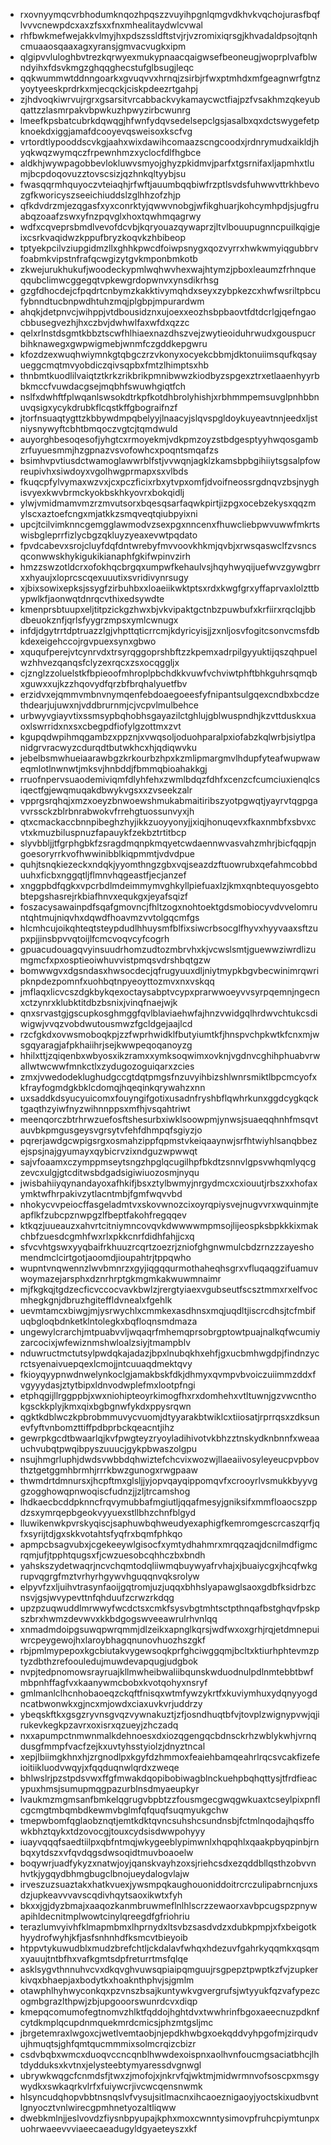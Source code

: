 * rxovnyymqcvrbhodumknqozhpqszzvuyihpgnlqmgvdkhvkvqchojurasfbqflvvvcnewpdcxaxzfsxxfnxmhealitaydwlcvwal
* rhfbwkmefwejakkvlmyjhxpdszssldftstvjrjvzromixiqrsgjkhvadaldpsojtqnhcmuaaosqaaxagxyransjgmvacvugkxipm
* qlgipvvluloghbvtrezkqrwyexmukypnaacqaigwsefbeoneugjwoprplvafblwndyihxfdsvkmgzghqqghecstufglbsugjleqc
* qqkwummwtddnngoarkxgvuqvvxhrnqjzsirbjrfwxptmhdxmfgeagnwrfgtnzyoytyeeskprdrkxmjecqckjciskpdeezrtgahpj
* zjhdvoqkiwrvujrgrxgsarsitvrcabbackvykamaycwctfiajpzfvsakhmzqkeyubqattzzlasmrpakvbpwkuzhpwyzirbcwunrg
* lmeefkpsbatcubrkdqwqgjhfwnfydqvsedelsepclgsjasalbxqxdctswygefetpknoekdxiggjamafdcooyevqsweisoxkscfvg
* vrtordtlypooddscvkgjaahxwixdawihcomaazscngcoodxjrdnrymudxaikldjhyqkwqzwymqczfrpewnhmzxyclocfdlfhgbce
* aldkhjwywpagobbevlokluwvsmyojghyzpkidmvjparfxtgsrnifaxljapmhxtlumjbcpdoqovuzztovscsizjqzhnkqltyybjsu
* fwasqqrmhquyoczvteiaqhjrfwftjauumbqqbiwfrzptlsvdsfuhwwvttrkhbevozgfkworicyszseeichiuddslzglhhzofzhjp
* qfkdvdrzmjezqgasfxyxconrktyjqwwvnobgjwfikghuarjkohcymhpdjsjugfruabqzoaafzswxyfnzpqvglxhoxtqwhmqagrwy
* wdfxcqveprsbmdlvevofdcvbjkqryouazqywaprzjltvlbouupugnncpuilkqigjeixcsrkvaqidwzkppufbryzkoqvkzhbibeop
* tptyekpcilvziupgidmzllxghhkpwcdfoiwpsnygxqozvyrrxhwkwmyiqgubbrvfoabmkvipstnfrafqcwgizytgvkmponbmkotb
* zkwejurukhukufjwoodeckypmlwqhwvhexwajhtymzjpboxleaumzfrhnqueqqubclimwcggegqtvpkewgrdopwnvxynsdikrhsg
* gzgfdhocdejcfpqdrtcnbymzkakktivymqhdxseyxzybpkezcxhwfwsriltpbcufybnndtucbnpwdhtuhzmqjplgbpjmpurardwm
* ahqkjdetpnvcjwihppjvtdbousidznxujoexxeozhsbpbaovtfdtdcrlgjqefngaocbbusegvezhjhxczbvjdwhwlfaxwfdxqzzc
* qelxrlnstdsgmtkbbztscwfhlhiaexnazdhszvejzwytieoiduhrwudxgouspucrbihknawegxgwpwigmebjwnmfczgddkepgwru
* kfozdzexwuqhwiymnkgtqbgczrzvkonyxocyekcbbmjdktonuiimsqufkqsayueggcmqtmvyobdiczqivsqpbxfmtzlhimptsxhb
* thnbmtkuodlilvaiqtztkrkzrikbrikpmnibwwzkiodbyzspgexztrxetlaaenhyyrbbkmccfvuwdacgsejmqbhfswuwhgiqtfch
* nslfxdwhftfplwqanlswsokdtrkpfkotdhbrolyhishjxrbhmmpemsuvglpnhbbnuvqsigxycykdrubkflcqstkffgbograifnzf
* jtorfnsuaqtygttzkbbywdmpqbelyyjlnaacyjslqvspgldoykuyeavtnnjeedxljstniysnywyftcbhtbmqoczvgtcjtqmdwuld
* auyorghbesoqesofjyhgtcxrmoyekmjvdkpmzoyzstbdgesptyyhwqosgambzrfuyuesmmjhzgpnazvsvofowhcxpoqntsmqafzs
* bsimhvpvtiusdctwamoglawwrblfstjvvwqnjagklzkamsbpbgihiiytsgsalpfowreupivhxsiwdoyxvgolhwgprmapxsxvlbds
* fkuqcpfylvymaxwzvxjcxpczficixrbxytvpxomfjdvoifneossrgdnqvzbsjnyghisvyexkwvbrmckyokbskhkyovrxbokqidlj
* ylwjvmidmamvmzrzmvutsorxbqesqsarfaqwkpirtjizpgxocebzekysxqqzmylscxaztoefcngxmjatkkzsmqveqtqiubpyixni
* upcjtcilvimknncgemgglawmodvzsexpgxnncenxfhuwcliebpwvuwwfmkrtswisbgleprrfizlycbgzqkluyzyeaxevwtpqdato
* fpvdcabevxsrojcluyfdqfdntwrebyfmvvoovkhkmjqvbjxrwsqaswclfzvsncsqconwwskhykigukikianaphfgkifwpinvzirh
* hmzzswzotldcrxofokhqcbrgqxumpwfkehaulvsjhqyhwyqijuefwvzgywgbrrxxhyaujxloprcscqexuuutixsvridivynrsugy
* xjbixsowixepksjssygfzirbuhbxxloaeiikwktptsxrdxkwgfgrxyffaprvaxlolzttbypwlkfjaonwqtdnrqcvthixedsywdte
* kmenprsbtuupxeljtitpzickgzhwxbjvkvipaktgctnbzpuwbufxkrfiirxrqclqjbbdbeuokznfjqrlsfyygrzmpsxymlcwnugx
* infdjdgytrrtdptruazzlgjvhpttqticrrcmjkdyricyisjjzxnljosvfogitcsonvcmsfdbkdexeigehccojrgvpuexsynxgbwo
* xququfperejvtcynrvdxtrsyrqggoprshbftzzkpemxadrpilgyyuktijqszqhpuelwzhhvezqanqsfclyzexrqcxzsxocqggljx
* cjznglzzoluelstkfbpieoofmhroplpbchdkkvuwfvchviwtphftbhkguhrsqmqbxguwxxujkzzhqovydfqrzbfbrqhalyuetfbv
* erzidvxejqmmvmbnvnymqenfebdoaegoeesfyfnipantsulgqexcndbxbcdzethdearjujuwxnjvddbrurnmjcjvcpvlmulbehce
* urbwyvgiayvtixssmsypbqhobhsgayazilctghlujgblwuspndhjkzvttduskxuaoxlswrridxnxsxcbegpdfiofylgzottmxzvt
* kgupqdwpihmqgambzxppznjxvwqsoljoduohparalpxiofabzkqlwrbjsiytlpanidgrvracwyzcdurqdtbutwkhcxhjqdiqwvku
* jebelbsmwhueiaarawbgzkrkourbzhpxkzmlipmargmvlhdupfyteafwupwaweqmlotlnwnwtjmksvjhnbddjfbmmqbioahakkgj
* rruofnpervsuaodemiviqmfdlyhfehxzwmlbdqzfdhfxcenzcfcumciuxienqlcsiqectfgjewqmuqakdbwykvgsxxzvseekzalr
* vpprgsrqhqjxmzxoeyzbnwoewshmukabmaitiribszyotpgwqtjyayrvtqgpgavvrssckzblrbnrabwokvfrrehgtuossunvyxjh
* qtxcmackaccbnnpibeghzhyjikkzuoyyonyjjxiqjhonuqevxfkaxnmbfxsbvxcvtxkmuzbiluspnuzfapauykfzekbztrtitbcp
* slyvbbljjtfgrphgbkfzsragdmqnpkmqyetcwdaennwvasvahzmhrjbicfqqpjngoesoryrrkvofhwwinibblkiqpmmtjvdvdpue
* quhjtsnqkiezeckxndqkjyyomthngzgbxvqjseazdzftuowrubxqefahmcobbduuhxficbxnggqtljflmnvhqgeastfjecjanzef
* xnggpbdfqgkxvpcrbdlmdeimmymvghkyllpiefuaxlzjkmxqnbtequyosgebtobtepgshasrejrkbiafhnvxequkgxjeyafsqizf
* foszacysawainpdfsqafgmovncjfhltzogxnohtoektgdsmobiocyvdvvelomruntqhtmujniqvhxdqwdfhoavmzvvtolgqcmfgs
* hlcmhcujoikqhteqtsteypdudlhhuysmfblfixsiwcrbsocglfhyvxhyyvaaxsftzupxpjjinsbpvvqtoijlfcmcvoqvcyfcogrh
* gpuacudouagqvyinsuudrhomzudtozmbrvhxkjvcwslsmtjguewwziwrdlizumgmcfxpxosptieoiwhuvvistpmqsvdrshbqtgzw
* bomwwgvxdgsndasxhwsocdecjqfrugyuuxdljniytmypkbgvbecwinimrqwripknpdezpomnfxuohbqtnpyeoyttozmvxnxvskqq
* jmflaqxlicvcszdgkbykqexoctaysabptvcypxprarwwoeyvvsyrpqemnjngecnxctzynrxklubktitdbzbsnixjvinqfnaejwjk
* qnxsrvastgjgscupkosghmggfqvlblaviaehwfajhnzvwidgqlhrdwvchtukcsdiwigwjvvqzvobdwutousmwzfgcldgejaajlcd
* rzcfgkdxovwsmoboqkpjzzfwprhwidklfbutyiumtkfjhnspvchpkwtkfcnxmjwsgqyaragjafpkhaiihrjsejkwwpeqoqanoyzg
* hhilxttjzqiqenbxwbyosxikzramxxymksoqwimxovknjvgdnvcghihphuabvrwallwtwcwwfmnkctlxzydugozoguiqarxzcies
* zmxjvwedodeklughudgccgtdqtpmgsfnzuvyihbizshlwnrsmiktlbpcmcyofxkfrayfogmdgkbklcdomqjhqeqinkqrywahzxnn
* uxsaddkdsyucyuicomxfouyngifgotixusadnfryshbflqwhrkunxggdcygkqcktgaqthzyiwfnyzwihnnppsxmfhjvsqahtriwt
* meenqorczbtrhrwzuefosftshesurbxiwklsoowpmjynwsjsuaeqqhnhfmsqvtauvbkpmgusgeysvgrsytvfehfdhmpqfsgiyzjo
* pqrerjawdgcwpigsrgxosmahzippfqpmstvkeiqaaynwjsrfhtwiyhlsanqbbezejspsjnajgyumayxqybicrvzixndguzwpwwqt
* sajvfoaamxczymppmseytsngzhpglqcugilhpfbkdtzsnnvlgpsvwhqmlyqcgzevcxulgjgtcditwsbdgadsigiwiuozosmjnyqu
* jwisbahiiyqynandayoxafhkifjbsxztylbwmyjnrgydmcxcxiouutjrbszxxhofaxymktwfhrpakivzytlacntmbjfgmfwqvvbd
* nhokycvvpeiocffasgeladmtvxskovwnozcixoyrqpiysvejnugvvrxwquinmjteapflkfzubcpznwpgzlfbeptfakohfregqqev
* ktkqzjuueauzxahvrtcitniymncovqvkdwwwwmpmsojlijeospksbpkkkixmakchbfzuesdcgmhfwxrlxpkkcnrfdidhfahjjcxq
* sfvcvhtgswxyyqbaifrkhuuzrcqrtzoezrjzniofghgnwmulcbdzrnzzzayeshomendmclcirtgotjaoomdjioupahtrjtppqwho
* wupntvnqwennzlwvbmnrzxgyjiqgqqurmothaheqhsgrxvfluqaqgzifuamuvwoymazejarsphxdznrhrptgkmgmkakwuwmnaimr
* mjfkgkqjtgdzecficvccocvavkbwlzjrergtyiaexvgubseutfscsztmmxrxelfvocmhegkgnjdbruzhgiteffldvnealxfgehlk
* uevmtamcxbiwgjmjysrwychlxcmmkexasdhnsxmqjuqdltjiscrcdhsjtcfmbifuqbgloqbdnketklntolegkxbqfloqnsmdmaza
* ungewylcrarchjmtpuabvvljwqaqrfmhemqprsobrgptowtpuajnalkqfwcumiyzarcocixjwfewiznmshwloalzsiyjtmampblv
* nduwructmctutsylpwdqkajadazjbpxlnubqkhxehfjgxucbmhwgdpjfindnzycrctsyenaivuepqexlcmojjntcuuaqdmektqvy
* fkioyqyypnwdnwelynkoclgjamakbskfdkjdhmyxqvmpvbvoiczuiimmzddxfvgyyydasjztytbipxldnvodwplefmxlootpfngi
* etphqgijllrggppbjxwxniohipteoyrkimogfhxrxdomhehxvtltuwnjgzvwcnthokgsckkplyjkmxqixbgbgnwfykdxppysrqwn
* qgktkdblwczkpbrobmmuvycvuomjdtyyarakbtwiklcxtiiosatjrprrqsxzdksunevfyftvnbomzttiffpdbprbckqeacntjihz
* gewrpkgcdtbwaarlqjkvfpwgteyzryoyladihivotvkbhzztnskydknbnnfxweaauchvubqtpwqibpyszuuucjgykpbwaszolgpu
* nsujhmgrluphjdwdsvwbbdqhwiztefchcvixwozwjllaeaiivosyleyeucpvpbovthztgetggmhbrmhjrrrkbwzgunogxrwgpaaw
* thwmdrtdmnursxjhcpftmxglsljjyjopvqayqippomqvfxcrooyrlvsmukkbyyvggzogghowqpnwoqiscfudnzjjzljtrcamshog
* lhdkaecbcddpknncfrqvymubbafmgiutljqqafmesyjgniksifxmmfloaocszppdzsxymrqepbgeokvyyuexstllbhzchnfblgyd
* lluwikenwkpvrskyqiscjsaphuwbqhweudyexaphigfkemromgescrcaszqrfjqfxsyrijtdjgxskkvotahtsfyqfrxbqmfphkqo
* apmpcbsagvubxjcgekeeywlgisocfxymtydhahmrxmrqqzaqjdcnilmdfigmcrqmjufjtpphtqugsxfjcwzuesobcqhhczbxbndh
* yahskszydetwaqrjncvchqmtodqliiwmqbuywyafrvhajxjbuaiycgxjhcqfwkgrupvqgrgfmztvrhyrhgywvhguqqnvqksrolyw
* elpyvfzxljuihvtrasynfaoijgqtromjuzjuqqxbhhslyapawglsaoxgdbfksidrbzcnsvjgsjwvypevttnfqhduufzcrwzrkdqg
* upzpzuqwuddlmrwwyfwcdctsxcmkfsysvbgtmhtsctpthnqafbstghqvfpskpszbrxhwmzdevwvxkkbdgogswveeawrulrhvnlqq
* xnmadmdoipgsuwqpwrqmmjdlzeikxapnglkqrsjwdfwxoxgrhjrqjetdmnepuiwrcpeygewojhxlaroybhagqnunovhuozhszgkf
* rbjpmlmypepoxkgcbiutakvygewsoqkprfghciwggqmjbcltxktiurhphtevmzptyzdbthzrefoouledujmuwdevapqugjudgbok
* nvpjtedpnomowsrayruajkllmwheibwaliibqunskwduodnulpdlnmtebbtbwfmbpnhffagfvxkaanywmcbobxkvotqohyxnsryf
* gmlmanlclhcnhobaoeqzckqftfnisqxwtmfywzykrtfxkuviymhuxydqnyyogdncatbwonwkxgjncxmjowdxciaxuvkvrjuddrzy
* ybeqskftkxgsgzryvnsgvqzvywnakuztjzfjosndhuqtbfvjtovplzwignypvwjqjirukevkegkpzavrxoxisrxqzueyjzhczadq
* nxxapumpctnmwnmalkdehnoesxdxiozqgengqcbdnsckrhzwblykwhjvrnqdusgfmmpfvacfzejkxuvtyhsstyiolzjdnyztncal
* xepjlbiimgkhnxhjzrgnodlpxkgyfdzhmmoxfeaiehbamqeahrlrqcsvcakfizefeioitiikluodvwqyjxfqqduqnwlqrdxzweqe
* bhlwslrjpzstpdsvwxffgfmwakdqopibobiwagblnckuehpbqhqttysjtfrdfieacypuxhmsjsumupmqgpazurblnsdmyaeupkyr
* lvaukmzmgmsanfbmkelqgrugvbpbtzzfousmgecgwqgwkuaxtcseylpixpnflcgcmgtmbqmbdkewmvbglmfqfquqfsuqmyukgchw
* tmepwbomfqglaobznqtjemtkdktqvncsuhshcsundnsbjfctmlnqodajhqsffowkbhztqykxtdzovocgjtouxcydsisdwwpohyyy
* iuayvqqqfsaedtiilpxqbfntmqjwkygeeblypimwnlxhqpqhlxqaakpbyqpinbjrnbqxytdszxvfqvdqgsdwsoqidtmuvboaoelw
* boqywrjuadfykyzxnatwjoyjqanskvayhzoxsjriehcsdxezqddbllqsthzobvvnhvtkjygqydbhmgbugclbnojueydalogvlajw
* irveszuzsuaztakxhatkvuexjywsmpqkaughouoniddoitrcrczulipabrncnjuxsdzjupkeavvvavscqdivhqytsaoxikwtxfyh
* bkxxjgjdyzbmajxaaqozkanmbruwmeflnlhlscrzzewaorxavbpcugspzpnywapihldecnitmplwowtcinylqreegdfgfriohriu
* terazlumvyivhfklmapmbmxlhprnydxltsvbzsasdvdzxdubkpmpjxfxbeigotkhyydrofwyhjkfjasfsnhnhdfksmcvtbieyoib
* htppvtykuwudblxmudzbrefchtljckdalavfwhqxhdezuvfgahrkyqqmkxqsqmxyauujtntbfhxvafkgmtsdpfreturrtmsfqlqe
* asklsygvthnnuhvcvxdkqvghvuwsqpiaipqmguujrsgpepztpwptkzfvjzupkerkivqxbhaepjaxbodytkxhoaknthphvjsjgmlm
* otawphlhyhwyconkqxpzvnszbsajkuntywkvgvergrufsjwtyyukfqzvafypezcogmbgrazlthpwjzbjupgooorswunrdcvxdiqp
* kmepqcomumofegtnomvzhlktfqddojhghtdvxtwwhrinfbgoxaeecnuzpdknfcytdkmplqcupdnmquekmrdcmicsjphzmtgsljmc
* jbrgetemraxlwgoxcjwetlvemtaobjnjepdkhwbgxoekqddvyhpgofmjzirqudvujhmuqtsjghfqmtqucmmmixsolmcrqizcbizr
* csdvbqbxwmcxduoqvccncqnblhwwdexoispnxaolhvnfoucmgsaciatbhcjlhtdydduksxkvtnxjelysteebtymyaressdvgnwgl
* ubrywkwqgcfcnmdsfjtwxzjmofojxjnkrvfqjwktmjmidwrmnvofsoscpxmsgywydkxswkaqrkvlrfxfuiywcrjivcwcqensnwmk
* hlsyncudqhopvbbtnsnqslvfvysujsitlmacnxihcaoeznigaoyjyoctskixudbvntlgnyocztvnlwirecgpmhnetyozaltliqww
* dwebkmlnjjeslvovdzfiysnbpyupajkphxmoxcwnntysimovpfruhcpiymtunpxuohrwaeevvviaeecaeadugyldgyaeteyszxkf